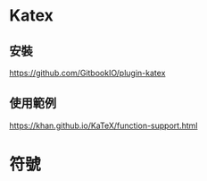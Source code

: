 # Katex

## 安裝
https://github.com/GitbookIO/plugin-katex

## 使用範例
https://khan.github.io/KaTeX/function-support.html

# 符號

